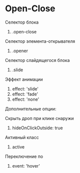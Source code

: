 # Open-Close
Селектор блока
1. .open-close

Селектор элемента-открывателя
1. .opener

Селектор слайдящегося блока
1. .slide

Эффект анимации
1. effect: 'slide'
2. effect: 'fade'
3. effect: 'none'

Дополнительные опции:

Скрыть дроп при клике снаружи
1. hideOnClickOutside: true

Активный класс
1. active

Переключение по
1. event: 'hover'
